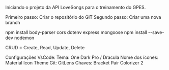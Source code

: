 Iniciando o projeto da API LoveSongs para o treinamento do GPES.

Primeiro passo: Criar o repositório do GIT
Segundo passo: Criar uma nova branch

npm install body-parser cors dotenv express mongoose
npm install --save-dev nodemon

CRUD = Create, Read, Update, Delete

Configurações VsCode:
Tema: One Dark Pro / Dracula
Nome dos ícones: Material Icon Theme
Git: GitLens
Chaves: Bracket Pair Colorizer 2